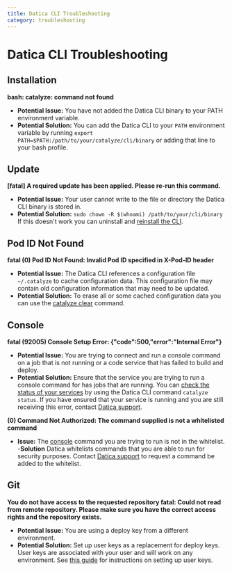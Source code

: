 ```yaml
---
title: Datica CLI Troubleshooting
category: troubleshooting
---
```


# Datica CLI Troubleshooting

## Installation
**bash: catalyze: command not found**

- **Potential Issue:** You have not added the Datica CLI binary to your PATH environment variable.
- **Potential Solution:** You can add the Datica CLI to your `PATH` environment variable by running `export PATH=$PATH:/path/to/your/catalyze/cli/binary` or adding that line to your bash profile.

## Update

**[fatal] A required update has been applied. Please re-run this command.**

- **Potential Issue:** Your user cannot write to the file or directory the Datica CLI binary is stored in.
- **Potential Solution:** `sudo chown -R $(whoami) /path/to/your/cli/binary` If this doesn't work you can uninstall and [reinstall the CLI](https://github.com/catalyzeio/cli).

## Pod ID Not Found

**fatal (0) Pod ID Not Found: Invalid Pod ID specified in X-Pod-ID header**

- **Potential Issue:** The Datica CLI references a configuration file `~/.catalyze` to cache configuration data.  This configuration file may contain old configuration information that may need to be updated.
- **Potential Solution:** To erase all or some cached configuration data you can use the [catalyze clear](/compliant-cloud/cli-reference#clear) command.

## Console

**fatal (92005) Console Setup Error: {"code":500,"error":"Internal Error"}**

- **Potential Issue:** You are trying to connect and run a console command on a job that is not running or a code service that has failed to build and deploy.
- **Potential Solution:** Ensure that the service you are trying to run a console command for has jobs that are running. You can [check the status of your services](/compliant-cloud/cli-reference#status) by using the Datica CLI command `catalyze status`.  If you have ensured that your service is running and you are still receiving this error, contact [Datica support](https://resources.datica.com/compliant-cloud/articles/contact/).

**(0) Command Not Authorized: The command supplied is not a whitelisted command**

- **Issue:** The [console](https://resources.datica.com/compliant-cloud/articles/console/) command you are trying to run is not in the whitelist.
-**Solution** Datica whitelists commands that you are able to run for security purposes. Contact [Datica support](https://resources.datica.com/compliant-cloud/articles/contact/) to request a command be added to the whitelist.

## Git

**You do not have access to the requested repository fatal: Could not read from remote repository. Please make sure you have the correct access rights and the repository exists.**

- **Potential Issue:** You are using a deploy key from a different environment.
- **Potential Solution:** Set up user keys as a replacement for deploy keys. User keys are associated with your user and will work on any environment. See [this guide](https://resources.datica.com/compliant-cloud/articles/ssh-keys/#how-can-i-setup-user-keys-on-my-account?) for instructions on setting up user keys.
